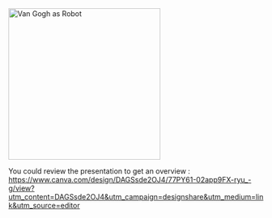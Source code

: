 
<img src="[https://github.com/user-attachments/assets/49ba098f-2cb2-445e-bc59-8ac68234f7c6](https://github.com/Shahd-404/Lane-Detection-/blob/main/lane_finding_output.jpg?raw=true)" alt="Van Gogh as Robot" width="300"/>

You could review the presentation to get an overview : 
https://www.canva.com/design/DAGSsde2OJ4/77PY61-02app9FX-ryu_-g/view?utm_content=DAGSsde2OJ4&utm_campaign=designshare&utm_medium=link&utm_source=editor






